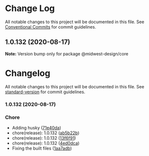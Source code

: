 # Change Log

All notable changes to this project will be documented in this file.
See [Conventional Commits](https://conventionalcommits.org) for commit guidelines.

## 1.0.132 (2020-08-17)

**Note:** Version bump only for package @midwest-design/core





# Changelog

All notable changes to this project will be documented in this file. See [standard-version](https://github.com/conventional-changelog/standard-version) for commit guidelines.

### 1.0.132 (2020-08-17)


### Chore

* Adding husky ([71e40da](https://github.com/splitinfinities/Midwest/commit/71e40dadc631fb38136e30c80131493768b63d7e))
* chore(release): 1.0.132 ([ab5b22b](https://github.com/splitinfinities/Midwest/commit/ab5b22b62d5267353a9da26d86ffcb290b59f7e2))
* chore(release): 1.0.132 ([13f6f91](https://github.com/splitinfinities/Midwest/commit/13f6f91a09e9159aeed07675e349027fa513a166))
* chore(release): 1.0.132 ([4ed0dca](https://github.com/splitinfinities/Midwest/commit/4ed0dca13c733d302a221acd875312c7b17beb26))
* Fixing the built files ([1aa7adb](https://github.com/splitinfinities/Midwest/commit/1aa7adb28817ce57534fc398f469a2196e79a909))
